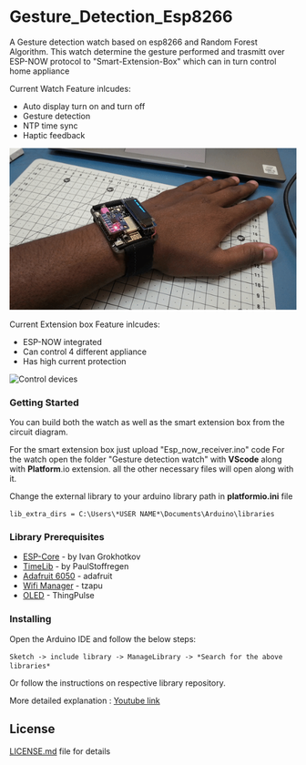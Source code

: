# Gesture_Detection_Esp8266

A Gesture detection watch based on esp8266 and Random Forest Algorithm. 
This watch determine the gesture performed and trasmitt over ESP-NOW protocol to "Smart-Extension-Box" which can in turn control home appliance

Current Watch Feature inlcudes:
* Auto display turn on and turn off
* Gesture detection
* NTP time sync
* Haptic feedback

![Gesture detection](https://github.com/Neutrino-1/Gesture_Detection_Esp8266/blob/master/_Demo/slam.gif)

Current Extension box Feature inlcudes:
* ESP-NOW integrated
* Can control 4 different appliance
* Has high current protection

![Control devices](https://github.com/Neutrino-1/Gesture_Detection_Esp8266/blob/master/_Demo/Appliance%20control%20gif.gif)

### Getting Started

You can build both the watch as well as the smart extension box from the circuit diagram.

For the smart extension box just upload "Esp_now_receiver.ino" code
For the watch open the folder "Gesture detection watch" with **VScode** along with **Platform**.io extension.
all the other necessary files will open along with it.

Change the external library to your arduino library path in **platformio.ini** file

```
lib_extra_dirs = C:\Users\*USER NAME*\Documents\Arduino\libraries
```

### Library Prerequisites

* [ESP-Core](https://github.com/esp8266/Arduino) - by Ivan Grokhotkov
* [TimeLib](https://github.com/PaulStoffregen/Time) - by PaulStoffregen
* [Adafruit 6050](https://github.com/adafruit/Adafruit_MPU6050) - adafruit
* [Wifi Manager](https://github.com/tzapu/WiFiManager) - tzapu
* [OLED](https://github.com/ThingPulse/esp8266-oled-ssd1306) - ThingPulse

### Installing

Open the Arduino IDE and follow the below steps:
```
Sketch -> include library -> ManageLibrary -> *Search for the above libraries*
```
Or
follow the instructions on respective library repository.

More detailed explanation : [Youtube link](https://www.youtube.com/watch?v=T60t42GjSB0&list=PLE8R81lmjiMwe2pfSp-84f4UspCjc2v2A)

## License 
[LICENSE.md](https://github.com/Neutrino-1/Gesture_Detection_Esp8266/blob/master/LICENSE.md) file for details
